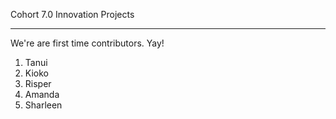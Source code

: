 Cohort 7.0 Innovation Projects

-----
We're are first time contributors. Yay!

1. Tanui
2. Kioko
3. Risper
4. Amanda
5. Sharleen

